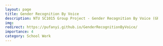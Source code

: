 ```yaml
---
layout: page
title: Gender Recognition By Voice
description: NTU SC1015 Group Project - Gender Recognition By Voice (GRBV).
img:
redirect: https://pufanyi.github.io/GenderRecognitionByVoice/
importance: 4
category: School Work
---
```

